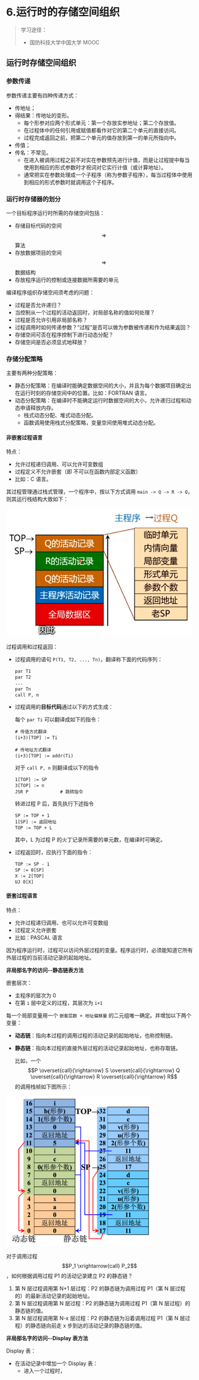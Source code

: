 # 6.运行时的存储空间组织

> 学习途径：
>
> * 国防科技大学中国大学 MOOC

## 运行时存储空间组织

### 参数传递

参数传递主要有四种传递方式：

* 传地址；
* 得结果：传地址的变形。
  * 每个形参对应两个形式单元：第一个存放实参地址；第二个存放值。
  * 在过程体中的任何引用或赋值都看作对它的第二个单元的直接访问。
  * 过程完成返回之前，把第二个单元的值存放到第一的单元所指向中。
* 传值；
* 传名：不常见。
  * 在进入被调用过程之前不对实在参数预先进行计值，而是让过程提中每当使用到相应的形式参数时才祝词对它实行计值（或计算地址）。
  * 通常把实在参数处理成一个子程序（称为参数子程序），每当过程体中使用到相应的形式参数时就调用这个子程序。

### 运行时存储器的划分

一个目标程序运行时所需的存储空间包括：

* 存储目标代码的空间 $$\Rightarrow$$ 算法
* 存放数据项目的空间 $$\Rightarrow$$ 数据结构
* 存放程序运行的控制或连接数据所需要的单元

编译程序组织存储空间须考虑的问题：

* 过程是否允许递归？
* 当控制从一个过程的活动返回时，对局部名称的值如何处理？
* 过程是否允许引用非局部名称？
* 过程调用时如何传递参数？“过程”是否可以做为参数被传递和作为结果返回？
* 存储空间可否在程序控制下进行动态分配？
* 存储空间是否必须显式地释放？

### 存储分配策略

主要有两种分配策略：

* 静态分配策略：在编译时能确定数据空间的大小，并且为每个数据项目确定出在运行时刻的存储空间中的位置。比如：FORTRAN 语言。
* 动态分配策略：在编译时不能确定运行时数据空间的大小，允许递归过程和动态申请释放内存。
  * 栈式动态分配、堆式动态分配。
  * 函数调用使用栈式分配策略，变量空间使用堆式动态分配。

#### 非嵌套过程语言

特点：

* 允许过程递归调用、可以允许可变数组
* 过程定义不允许嵌套（即 不可以在函数内部定义函数）
* 比如：C 语言。

其过程管理通过栈式管理，一个程序中，按以下方式调用 `main -> Q -> R -> Q`，则其运行栈结构大致如下：

![non-nested-process](../../.gitbook/assets/non-nested-process.png)

过程调用和过程返回：

*   过程调用的语句 `P(T1, T2, ..., Tn)`，翻译称下面的代码序列：

    ```
    par T1
    par T2
    ...
    par Tn
    call P, n
    ```
*   过程调用的**目标代码**通过以下的方式生成：

    每个 `par Ti` 可以翻译成如下的指令：

    ```
    # 传值方式翻译
    (i+3)[TOP] := Ti

    # 传地址方式翻译
    (i+3)[TOP] := addr(Ti)
    ```

    对于 `call P, n` 则翻译成以下的指令

    ```
    1[TOP] := SP
    3[TOP] := n
    JSR P            # 跳转指令
    ```

    转进过程 P 后，首先执行下述指令

    ```
    SP := TOP + 1
    1[SP] := 返回地址
    TOP := TOP + L
    ```

    其中，L 为过程 P 的火丁记录所需要的单元数，在编译时可确定。
*   过程返回时，应执行下面的指令：

    ```
    TOP := SP - 1
    SP := 0[SP]
    X := 2[TOP]
    UJ 0[X]
    ```

#### 嵌套过程语言

特点：

* 允许过程递归调用、也可以允许可变数组
* 过程定义允许嵌套
* 比如：PASCAL 语言

因为程序运行时，过程可以访问外层过程的变量。程序运行时，必须能知道它所有外层过程的当前活动记录的起始地址。

**非局部名字的访问--静态链表方法**

嵌套层次：

* 主程序的层次为 0
* 在第 `i` 层中定义的过程，其层次为 `i+1`

每一个局部变量用一个 `嵌套层数 + 地址偏移量` 的二元组唯一确定。并增加以下两个变量：

* **动态链**：指向本过程的调用过程的活动记录的起始地址，也称控制链。
*   **静态链**：指向本过程的直接外层过程的活动记录起始地址，也称存取链。

    比如，一个 $$P \overset{call}{\rightarrow} S \overset{call}{\rightarrow} Q \overset{call}{\rightarrow} R \overset{call}{\rightarrow} R$$ 的调用栈帧如下图所示：

![nested-language-static-chain](../../.gitbook/assets/nested-language-static-chain.png)

对于调用过程 $$P_1 \xrightarrow{call} P_2$$，如何根据调用过程 P1 的活动记录建立 P2 的静态链？

1. 第 N 层过程调用第 N+1 层过程：P2 的静态链为调用过程 P1（第 N 层过程的）的最新活动记录的起始地址。
2. 第 N 层过程调用第 N 层过程：P2 的静态链为调用过程 P1（第 N 层过程）的静态链的值。
3. 第 N 层过程调用第 N-x 层过程：P2 的静态链为沿着调用过程 P1（第 N 层过程）的静态链向前走 x 步到达的活动记录的静态链的值。

**非局部名字的访问--Display 表方法**

Display 表：

* 在活动记录中增加一个 Display 表：
  * 进入一个过程时，
